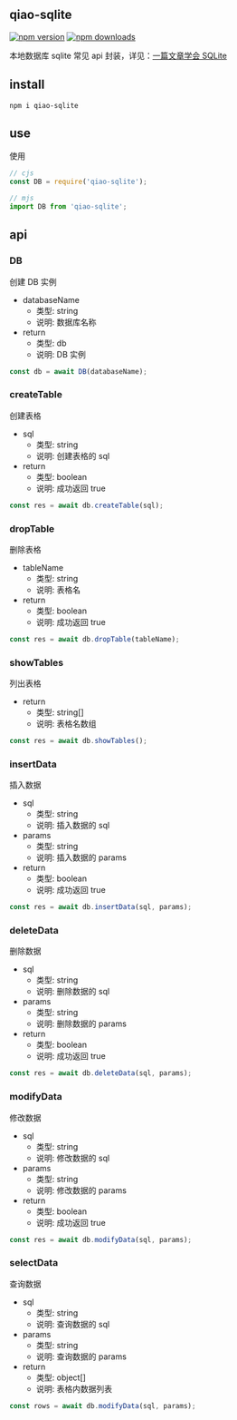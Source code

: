 ## qiao-sqlite

[![npm version](https://img.shields.io/npm/v/qiao-sqlite.svg?style=flat-square)](https://www.npmjs.org/package/qiao-sqlite)
[![npm downloads](https://img.shields.io/npm/dm/qiao-sqlite.svg?style=flat-square)](https://npm-stat.com/charts.html?package=qiao-sqlite)

本地数据库 sqlite 常见 api 封装，详见：[一篇文章学会 SQLite](https://blog.insistime.com/sqlite)

## install

```shell
npm i qiao-sqlite
```

## use

使用

```javascript
// cjs
const DB = require('qiao-sqlite');

// mjs
import DB from 'qiao-sqlite';
```

## api

### DB

创建 DB 实例

- databaseName
  - 类型: string
  - 说明: 数据库名称
- return
  - 类型: db
  - 说明: DB 实例

```javascript
const db = await DB(databaseName);
```

### createTable

创建表格

- sql
  - 类型: string
  - 说明: 创建表格的 sql
- return
  - 类型: boolean
  - 说明: 成功返回 true

```javascript
const res = await db.createTable(sql);
```

### dropTable

删除表格

- tableName
  - 类型: string
  - 说明: 表格名
- return
  - 类型: boolean
  - 说明: 成功返回 true

```javascript
const res = await db.dropTable(tableName);
```

### showTables

列出表格

- return
  - 类型: string[]
  - 说明: 表格名数组

```javascript
const res = await db.showTables();
```

### insertData

插入数据

- sql
  - 类型: string
  - 说明: 插入数据的 sql
- params
  - 类型: string
  - 说明: 插入数据的 params
- return
  - 类型: boolean
  - 说明: 成功返回 true

```javascript
const res = await db.insertData(sql, params);
```

### deleteData

删除数据

- sql
  - 类型: string
  - 说明: 删除数据的 sql
- params
  - 类型: string
  - 说明: 删除数据的 params
- return
  - 类型: boolean
  - 说明: 成功返回 true

```javascript
const res = await db.deleteData(sql, params);
```

### modifyData

修改数据

- sql
  - 类型: string
  - 说明: 修改数据的 sql
- params
  - 类型: string
  - 说明: 修改数据的 params
- return
  - 类型: boolean
  - 说明: 成功返回 true

```javascript
const res = await db.modifyData(sql, params);
```

### selectData

查询数据

- sql
  - 类型: string
  - 说明: 查询数据的 sql
- params
  - 类型: string
  - 说明: 查询数据的 params
- return
  - 类型: object[]
  - 说明: 表格内数据列表

```javascript
const rows = await db.modifyData(sql, params);
```
